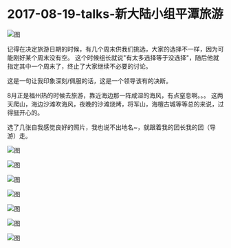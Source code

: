 


# 2017-08-19-talks-新大陆小组平潭旅游

![图](http://image.linxingyang.net/image/note/2017-08-19-talks/03.jpg)

记得在决定旅游日期的时候，有几个周末供我们挑选，大家的选择不一样，因为可能刚好某个周末没有空。
这个时候组长就说"有太多选择等于没选择"，随后他就指定其中一个周末了，终止了大家继续不必要的讨论。

这是一句让我印象深刻/佩服的话，这是一个领导该有的决断。


8月正是福州热的时候去旅游，靠近海边那一阵咸湿的海风，有点窒息啊。。。
这两天爬山，海边沙滩吹海风，夜晚的沙滩烧烤，将军山，海檀古城等等总的来说，过得挺开心的。


选了几张自我感觉良好的照片，我也说不出地名~，就跟着我的团长我的团（导游）走。


![图](http://image.linxingyang.net/image/note/2017-08-19-talks/04.jpg)

![图](http://image.linxingyang.net/image/note/2017-08-19-talks/05.jpg)

![图](http://image.linxingyang.net/image/note/2017-08-19-talks/06.jpg)

![图](http://image.linxingyang.net/image/note/2017-08-19-talks/07.jpg)

![图](http://image.linxingyang.net/image/note/2017-08-19-talks/08.jpg)

![图](http://image.linxingyang.net/image/note/2017-08-19-talks/09.jpg)

![图](http://image.linxingyang.net/image/note/2017-08-19-talks/10.jpg)

